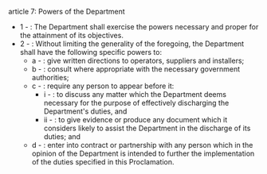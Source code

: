 article 7: Powers of the Department

<ul>
			<li>1 - : The Department shall exercise the powers necessary and proper for the attainment of its objectives.<ul>
			</ul></li>			<li>2 - : Without limiting the generality of the foregoing, the Department shall have the following specific powers to:<ul>
						<li>a - : give written directions to operators, suppliers and installers;<ul>
						</ul></li>						<li>b - : consult where appropriate with the necessary government authorities;<ul>
						</ul></li>						<li>c - : require any person to appear before it:<ul>
									<li>i - : to discuss any matter which the Department deems necessary for the purpose of effectively discharging the Department&#39;s duties, and<ul>
									</ul></li>									<li>ii - : to give evidence or produce any document which it considers likely to assist the Department in the discharge of its duties; and<ul>
									</ul></li>						</ul></li>						<li>d - : enter into contract or partnership with any person which in the opinion of the Department is intended to further the implementation of the duties specified in this Proclamation.<ul>
						</ul></li>			</ul></li></ul>